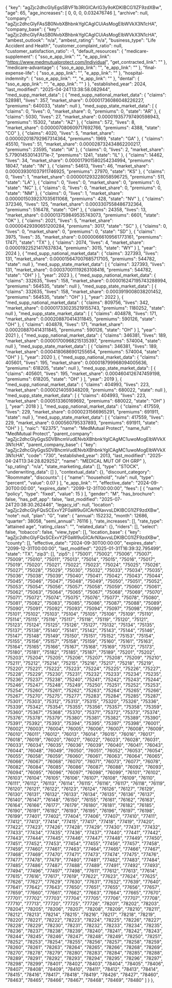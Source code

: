  {
            "key": "agZjc2dhcGlyEgsSBVF1b3RlGICArIG3y9oKDKIBCG1lZF9zdXBw",
            "age": 65,
            "age_increases": [
                0,
                0,
                0,
                0.032476746
            ],
            "archive": null,
            "company": "agZjc2dhcGlyFAsSB0NvbXBhbnkYgICAgICUiAsMogEIbWVkX3N1cHA",
            "company_base": {
                "key": "agZjc2dhcGlyFAsSB0NvbXBhbnkYgICAgICUiAsMogEIbWVkX3N1cHA",
                "ambest_outlook": "n/a",
                "ambest_rating": "n/a",
                "business_type": "Life Accident and Health",
                "customer_complaint_ratio": null,
                "customer_satisfaction_ratio": -1,
                "default_resources": {
                    "medicare-supplement": {
                        "sso_e_app_link": "",
                        "e_app_link": "https://www.medmutualprotect.com/Individual",
                        "get_contracted_link": ""
                    },
                    "medicare-advantage": {
                        "sso_e_app_link": "",
                        "e_app_link": ""
                    },
                    "final-expense-life": {
                        "sso_e_app_link": "",
                        "e_app_link": ""
                    },
                    "hospital-indemnity": {
                        "sso_e_app_link": "",
                        "e_app_link": ""
                    },
                    "dental": {
                        "sso_e_app_link": "",
                        "e_app_link": ""
                    }
                },
                "established_year": 2024,
                "last_modified": "2025-04-24T13:38:58.082944",
                "med_supp_market_data": [
                    {
                        "med_supp_national_market_data": {
                            "claims": 528981,
                            "lives": 357,
                            "market_share": 0.00001736086048226227,
                            "premiums": 640033,
                            "state": null
                        },
                        "med_supp_state_market_data": [
                            {
                                "claims": 0,
                                "lives": 0,
                                "market_share": 0,
                                "premiums": 0,
                                "state": "AR"
                            },
                            {
                                "claims": 5030,
                                "lives": 27,
                                "market_share": 0.000019357797490598943,
                                "premiums": 15302,
                                "state": "AZ"
                            },
                            {
                                "claims": 572,
                                "lives": 8,
                                "market_share": 0.000007080609717692766,
                                "premiums": 4388,
                                "state": "CO"
                            },
                            {
                                "claims": 4020,
                                "lives": 5,
                                "market_share": 0.000002018792967314364,
                                "premiums": 1969,
                                "state": "GA"
                            },
                            {
                                "claims": 45510,
                                "lives": 51,
                                "market_share": 0.000028732434862200217,
                                "premiums": 23595,
                                "state": "IA"
                            },
                            {
                                "claims": 0,
                                "lives": 2,
                                "market_share": 5.779014530143171e-7,
                                "premiums": 1241,
                                "state": "IL"
                            },
                            {
                                "claims": 14462,
                                "lives": 34,
                                "market_share": 0.000017901580254234994,
                                "premiums": 18047,
                                "state": "IN"
                            },
                            {
                                "claims": 54613,
                                "lives": 46,
                                "market_share": 0.000039301037911746925,
                                "premiums": 27970,
                                "state": "KS"
                            },
                            {
                                "claims": 0,
                                "lives": 1,
                                "market_share": 0.000001293228058596725,
                                "premiums": 511,
                                "state": "LA"
                            },
                            {
                                "claims": 0,
                                "lives": 0,
                                "market_share": 0,
                                "premiums": 0,
                                "state": "NC"
                            },
                            {
                                "claims": 0,
                                "lives": 0,
                                "market_share": 0,
                                "premiums": 0,
                                "state": "NM"
                            },
                            {
                                "claims": 0,
                                "lives": 1,
                                "market_share": 0.0000015039237035611068,
                                "premiums": 428,
                                "state": "NV"
                            },
                            {
                                "claims": 372346,
                                "lives": 125,
                                "market_share": 0.0003307558486732364,
                                "premiums": 516478,
                                "state": "OH"
                            },
                            {
                                "claims": 24358,
                                "lives": 13,
                                "market_share": 0.000013759849535743073,
                                "premiums": 6601,
                                "state": "OK"
                            },
                            {
                                "claims": 2021,
                                "lives": 5,
                                "market_share": 0.00000429390651200284,
                                "premiums": 3017,
                                "state": "SC"
                            },
                            {
                                "claims": 0,
                                "lives": 0,
                                "market_share": 0,
                                "premiums": 0,
                                "state": "SD"
                            },
                            {
                                "claims": 3975,
                                "lives": 35,
                                "market_share": 0.00000666109561773161,
                                "premiums": 17471,
                                "state": "TX"
                            },
                            {
                                "claims": 2074,
                                "lives": 4,
                                "market_share": 0.00001922521417637834,
                                "premiums": 3015,
                                "state": "WY"
                            }
                        ],
                        "year": 2024
                    },
                    {
                        "med_supp_national_market_data": {
                            "claims": 327393,
                            "lives": 131,
                            "market_share": 0.000015647007685717105,
                            "premiums": 544782,
                            "state": null
                        },
                        "med_supp_state_market_data": [
                            {
                                "claims": 327393,
                                "lives": 131,
                                "market_share": 0.00037001119263108416,
                                "premiums": 544782,
                                "state": "OH"
                            }
                        ],
                        "year": 2023
                    },
                    {
                        "med_supp_national_market_data": {
                            "claims": 332635,
                            "lives": 158,
                            "market_share": 0.000016247195743288994,
                            "premiums": 564535,
                            "state": null
                        },
                        "med_supp_state_market_data": [
                            {
                                "claims": 332635,
                                "lives": 158,
                                "market_share": 0.0003919008038201452,
                                "premiums": 564535,
                                "state": "OH"
                            }
                        ],
                        "year": 2022
                    },
                    {
                        "med_supp_national_market_data": {
                            "claims": 809756,
                            "lives": 342,
                            "market_share": 0.000017330235219155743,
                            "premiums": 1180252,
                            "state": null
                        },
                        "med_supp_state_market_data": [
                            {
                                "claims": 404878,
                                "lives": 171,
                                "market_share": 0.000208870414311845,
                                "premiums": 590126,
                                "state": "OH"
                            },
                            {
                                "claims": 404878,
                                "lives": 171,
                                "market_share": 0.000208870414311845,
                                "premiums": 590126,
                                "state": "OH"
                            }
                        ],
                        "year": 2021
                    },
                    {
                        "med_supp_national_market_data": {
                            "claims": 346381,
                            "lives": 189,
                            "market_share": 0.00001700968215135397,
                            "premiums": 574004,
                            "state": null
                        },
                        "med_supp_state_market_data": [
                            {
                                "claims": 346381,
                                "lives": 189,
                                "market_share": 0.0004180686901255654,
                                "premiums": 574004,
                                "state": "OH"
                            }
                        ],
                        "year": 2020
                    },
                    {
                        "med_supp_national_market_data": {
                            "claims": 405601,
                            "lives": 195,
                            "market_share": 0.000018799968094005636,
                            "premiums": 618205,
                            "state": null
                        },
                        "med_supp_state_market_data": [
                            {
                                "claims": 405601,
                                "lives": 195,
                                "market_share": 0.0004604126747459198,
                                "premiums": 618205,
                                "state": "OH"
                            }
                        ],
                        "year": 2019
                    },
                    {
                        "med_supp_national_market_data": {
                            "claims": 404993,
                            "lives": 223,
                            "market_share": 0.0000214059348209,
                            "premiums": 680022,
                            "state": null
                        },
                        "med_supp_state_market_data": [
                            {
                                "claims": 404993,
                                "lives": 223,
                                "market_share": 0.000513360169692,
                                "premiums": 680022,
                                "state": "OH"
                            }
                        ],
                        "year": 2018
                    }
                ],
                "med_supp_national_market_data": {
                    "claims": 417559,
                    "lives": 229,
                    "market_share": 0.0000231566965291,
                    "premiums": 691911,
                    "state": null
                },
                "med_supp_state_market_data": [
                    {
                        "claims": 417559,
                        "lives": 229,
                        "market_share": 0.000560795337893,
                        "premiums": 691911,
                        "state": "OH"
                    }
                ],
                "naic": "62375",
                "name": "MedMutual Protect",
                "name_full": "MedMutual Protect",
                "parent_company": "agZjc2dhcGlyGgsSDVBhcmVudENvbXBhbnkYgICAgMC1uwoMogEIbWVkX3N1cHA",
                "parent_company_base": {
                    "key": "agZjc2dhcGlyGgsSDVBhcmVudENvbXBhbnkYgICAgMC1uwoMogEIbWVkX3N1cHA",
                    "code": "730",
                    "established_year": 2013,
                    "last_modified": "2025-04-24T13:34:28.829252",
                    "name": "MEDICAL MUT OF OH GRP"
                },
                "sp_rating": "n/a",
                "state_marketing_data": [],
                "type": "STOCK",
                "underwriting_data": []
            },
            "contextual_data": {},
            "discount_category": "Roommate",
            "discounts": [
                {
                    "name": "household",
                    "rule": null,
                    "type": "percent",
                    "value": 0.07
                }
            ],
            "e_app_link": "",
            "effective_date": "2024-09-30T00:00:00",
            "expires_date": "2099-12-31T00:00:00",
            "fees": [
                {
                    "name": "policy",
                    "type": "fixed",
                    "value": 15
                }
            ],
            "gender": "M",
            "has_brochure": false,
            "has_pdf_app": false,
            "last_modified": "2025-07-24T20:38:30.262446",
            "legacy_id": null,
            "location": "agZjc2dhcGlyFQsSCExvY2F0aW9uGICArNXavvsLDKIBCG1lZF9zdXBw",
            "note": null,
            "plan": "G",
            "rate": {
                "annual": 152232,
                "month": 12686,
                "quarter": 38058,
                "semi_annual": 76116
            },
            "rate_increases": [],
            "rate_type": "attained age",
            "rating_class": "",
            "related_data": {},
            "riders": [],
            "select": false,
            "tobacco": false,
            "view_type": [],
            "location_base": {
                "key": "agZjc2dhcGlyFQsSCExvY2F0aW9uGICArNXavvsLDKIBCG1lZF9zdXBw",
                "county": [],
                "effective_date": "2024-09-30T00:00:00",
                "expires_date": "2099-12-31T00:00:00",
                "last_modified": "2025-01-31T16:39:32.795499",
                "state": "TX",
                "zip3": [],
                "zip5": [
                    "75001",
                    "75002",
                    "75006",
                    "75007",
                    "75009",
                    "75010",
                    "75011",
                    "75013",
                    "75014",
                    "75015",
                    "75016",
                    "75017",
                    "75019",
                    "75020",
                    "75021",
                    "75022",
                    "75023",
                    "75024",
                    "75025",
                    "75026",
                    "75027",
                    "75028",
                    "75029",
                    "75030",
                    "75032",
                    "75033",
                    "75034",
                    "75035",
                    "75036",
                    "75038",
                    "75039",
                    "75040",
                    "75041",
                    "75042",
                    "75043",
                    "75044",
                    "75045",
                    "75046",
                    "75047",
                    "75048",
                    "75049",
                    "75050",
                    "75051",
                    "75052",
                    "75053",
                    "75054",
                    "75056",
                    "75057",
                    "75058",
                    "75059",
                    "75060",
                    "75061",
                    "75062",
                    "75063",
                    "75064",
                    "75065",
                    "75067",
                    "75068",
                    "75069",
                    "75070",
                    "75071",
                    "75072",
                    "75074",
                    "75075",
                    "75076",
                    "75077",
                    "75078",
                    "75080",
                    "75081",
                    "75082",
                    "75083",
                    "75085",
                    "75086",
                    "75087",
                    "75088",
                    "75089",
                    "75090",
                    "75091",
                    "75092",
                    "75093",
                    "75094",
                    "75097",
                    "75098",
                    "75099",
                    "75101",
                    "75102",
                    "75103",
                    "75104",
                    "75105",
                    "75106",
                    "75109",
                    "75110",
                    "75114",
                    "75115",
                    "75116",
                    "75117",
                    "75118",
                    "75119",
                    "75120",
                    "75121",
                    "75123",
                    "75124",
                    "75125",
                    "75126",
                    "75127",
                    "75132",
                    "75134",
                    "75135",
                    "75137",
                    "75138",
                    "75140",
                    "75141",
                    "75142",
                    "75143",
                    "75144",
                    "75146",
                    "75147",
                    "75148",
                    "75149",
                    "75150",
                    "75151",
                    "75152",
                    "75153",
                    "75154",
                    "75155",
                    "75156",
                    "75157",
                    "75158",
                    "75159",
                    "75160",
                    "75161",
                    "75163",
                    "75164",
                    "75165",
                    "75166",
                    "75167",
                    "75168",
                    "75169",
                    "75172",
                    "75173",
                    "75180",
                    "75181",
                    "75182",
                    "75185",
                    "75187",
                    "75189",
                    "75201",
                    "75202",
                    "75203",
                    "75204",
                    "75205",
                    "75206",
                    "75207",
                    "75208",
                    "75209",
                    "75210",
                    "75211",
                    "75212",
                    "75214",
                    "75215",
                    "75216",
                    "75217",
                    "75218",
                    "75219",
                    "75220",
                    "75221",
                    "75222",
                    "75223",
                    "75224",
                    "75225",
                    "75226",
                    "75227",
                    "75228",
                    "75229",
                    "75230",
                    "75231",
                    "75232",
                    "75233",
                    "75234",
                    "75235",
                    "75236",
                    "75237",
                    "75238",
                    "75240",
                    "75241",
                    "75242",
                    "75243",
                    "75244",
                    "75246",
                    "75247",
                    "75248",
                    "75249",
                    "75250",
                    "75251",
                    "75252",
                    "75253",
                    "75254",
                    "75260",
                    "75261",
                    "75262",
                    "75263",
                    "75264",
                    "75265",
                    "75266",
                    "75267",
                    "75270",
                    "75275",
                    "75277",
                    "75283",
                    "75284",
                    "75285",
                    "75287",
                    "75301",
                    "75303",
                    "75312",
                    "75313",
                    "75315",
                    "75320",
                    "75326",
                    "75336",
                    "75339",
                    "75342",
                    "75354",
                    "75355",
                    "75356",
                    "75357",
                    "75358",
                    "75359",
                    "75360",
                    "75367",
                    "75368",
                    "75370",
                    "75371",
                    "75372",
                    "75373",
                    "75374",
                    "75376",
                    "75378",
                    "75379",
                    "75380",
                    "75381",
                    "75382",
                    "75389",
                    "75390",
                    "75391",
                    "75392",
                    "75393",
                    "75394",
                    "75395",
                    "75397",
                    "75398",
                    "76001",
                    "76002",
                    "76003",
                    "76004",
                    "76005",
                    "76006",
                    "76007",
                    "76008",
                    "76009",
                    "76010",
                    "76011",
                    "76012",
                    "76013",
                    "76014",
                    "76015",
                    "76016",
                    "76017",
                    "76018",
                    "76019",
                    "76020",
                    "76021",
                    "76022",
                    "76023",
                    "76028",
                    "76031",
                    "76033",
                    "76034",
                    "76035",
                    "76036",
                    "76039",
                    "76040",
                    "76041",
                    "76043",
                    "76044",
                    "76048",
                    "76049",
                    "76050",
                    "76051",
                    "76052",
                    "76053",
                    "76054",
                    "76055",
                    "76058",
                    "76059",
                    "76060",
                    "76061",
                    "76063",
                    "76064",
                    "76065",
                    "76066",
                    "76067",
                    "76068",
                    "76070",
                    "76071",
                    "76073",
                    "76077",
                    "76078",
                    "76082",
                    "76084",
                    "76085",
                    "76086",
                    "76087",
                    "76088",
                    "76092",
                    "76093",
                    "76094",
                    "76095",
                    "76096",
                    "76097",
                    "76098",
                    "76099",
                    "76101",
                    "76102",
                    "76103",
                    "76104",
                    "76105",
                    "76106",
                    "76107",
                    "76108",
                    "76109",
                    "76110",
                    "76111",
                    "76112",
                    "76113",
                    "76114",
                    "76115",
                    "76116",
                    "76117",
                    "76118",
                    "76119",
                    "76120",
                    "76121",
                    "76122",
                    "76123",
                    "76124",
                    "76126",
                    "76127",
                    "76129",
                    "76130",
                    "76131",
                    "76132",
                    "76133",
                    "76134",
                    "76135",
                    "76136",
                    "76137",
                    "76140",
                    "76147",
                    "76148",
                    "76150",
                    "76155",
                    "76161",
                    "76162",
                    "76163",
                    "76164",
                    "76166",
                    "76177",
                    "76179",
                    "76180",
                    "76181",
                    "76182",
                    "76185",
                    "76190",
                    "76191",
                    "76192",
                    "76193",
                    "76195",
                    "76196",
                    "76197",
                    "76198",
                    "76199",
                    "77401",
                    "77402",
                    "77404",
                    "77406",
                    "77407",
                    "77410",
                    "77411",
                    "77412",
                    "77413",
                    "77414",
                    "77415",
                    "77417",
                    "77418",
                    "77419",
                    "77420",
                    "77422",
                    "77423",
                    "77426",
                    "77428",
                    "77429",
                    "77430",
                    "77431",
                    "77432",
                    "77433",
                    "77434",
                    "77435",
                    "77436",
                    "77437",
                    "77440",
                    "77441",
                    "77442",
                    "77443",
                    "77444",
                    "77445",
                    "77446",
                    "77447",
                    "77448",
                    "77449",
                    "77450",
                    "77451",
                    "77452",
                    "77453",
                    "77454",
                    "77455",
                    "77456",
                    "77457",
                    "77458",
                    "77459",
                    "77460",
                    "77461",
                    "77463",
                    "77464",
                    "77465",
                    "77466",
                    "77467",
                    "77468",
                    "77469",
                    "77470",
                    "77471",
                    "77473",
                    "77474",
                    "77475",
                    "77476",
                    "77477",
                    "77478",
                    "77479",
                    "77480",
                    "77481",
                    "77482",
                    "77483",
                    "77484",
                    "77485",
                    "77486",
                    "77487",
                    "77488",
                    "77489",
                    "77491",
                    "77492",
                    "77493",
                    "77494",
                    "77496",
                    "77497",
                    "77498",
                    "77611",
                    "77612",
                    "77613",
                    "77614",
                    "77615",
                    "77616",
                    "77617",
                    "77619",
                    "77622",
                    "77623",
                    "77624",
                    "77625",
                    "77626",
                    "77627",
                    "77629",
                    "77630",
                    "77631",
                    "77632",
                    "77639",
                    "77640",
                    "77641",
                    "77642",
                    "77643",
                    "77650",
                    "77651",
                    "77655",
                    "77656",
                    "77657",
                    "77659",
                    "77660",
                    "77661",
                    "77662",
                    "77663",
                    "77664",
                    "77665",
                    "77670",
                    "77701",
                    "77702",
                    "77703",
                    "77704",
                    "77705",
                    "77706",
                    "77707",
                    "77708",
                    "77710",
                    "77713",
                    "77720",
                    "77725",
                    "77726",
                    "78201",
                    "78202",
                    "78203",
                    "78204",
                    "78205",
                    "78206",
                    "78207",
                    "78208",
                    "78209",
                    "78210",
                    "78211",
                    "78212",
                    "78213",
                    "78214",
                    "78215",
                    "78216",
                    "78217",
                    "78218",
                    "78219",
                    "78220",
                    "78221",
                    "78222",
                    "78223",
                    "78224",
                    "78225",
                    "78226",
                    "78227",
                    "78228",
                    "78229",
                    "78230",
                    "78231",
                    "78232",
                    "78233",
                    "78234",
                    "78235",
                    "78236",
                    "78237",
                    "78238",
                    "78239",
                    "78240",
                    "78241",
                    "78242",
                    "78243",
                    "78244",
                    "78245",
                    "78246",
                    "78247",
                    "78248",
                    "78249",
                    "78250",
                    "78251",
                    "78252",
                    "78253",
                    "78254",
                    "78255",
                    "78256",
                    "78257",
                    "78258",
                    "78259",
                    "78260",
                    "78261",
                    "78263",
                    "78264",
                    "78265",
                    "78266",
                    "78268",
                    "78269",
                    "78270",
                    "78278",
                    "78279",
                    "78280",
                    "78283",
                    "78284",
                    "78285",
                    "78288",
                    "78289",
                    "78291",
                    "78292",
                    "78293",
                    "78294",
                    "78295",
                    "78296",
                    "78297",
                    "78298",
                    "78299",
                    "78401",
                    "78402",
                    "78403",
                    "78404",
                    "78405",
                    "78406",
                    "78407",
                    "78408",
                    "78409",
                    "78410",
                    "78411",
                    "78412",
                    "78413",
                    "78414",
                    "78415",
                    "78416",
                    "78417",
                    "78418",
                    "78419",
                    "78426",
                    "78427",
                    "78460",
                    "78463",
                    "78465",
                    "78466",
                    "78467",
                    "78468",
                    "78469",
                    "78480"
                ]
            }
        },